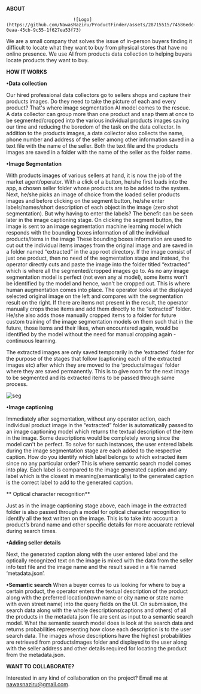 **ABOUT**

                 

                             ![Logo](https://github.com/NawasNaziru/ProductFinder/assets/28715515/74586edc-0eaa-45cb-9c55-1f627ea53f73)

We are a small company that solves the issue of in-person buyers finding it difficult to locate what they want to buy from physical stores that have no online presence. We use AI from products data collection to helping buyers locate products they want to buy.

**HOW IT WORKS**

 **•Data collection**

Our hired professional data collectors go to sellers shops and capture their products images. Do they need to take the picture of each and every product? That's where image segmentation AI model comes to the rescue. A data collector can group more than one product and snap them at once to be segmented/cropped into the various individual products images saving our time and reducing the boredom of the task on the data collector. In addition to the products images, a data collector also collects the name, phone number and address of the seller among other information saved in a text file with the name of the seller. Both the text file and the products images are saved in a folder with the name of the seller as the folder name.

 **•Image Segmentation**

With products images of various sellers at hand, it is now the job of the market agent/operator. With a click of a button, he/she first loads into the app, a chosen seller folder whose products are to be added to the system. Next, he/she picks an image of choice from the loaded seller products images and before clicking on the segment button, he/she enter labels/names/short description of each object in the image (zero shot segmentation). But why having to enter the labels? The benefit can be seen later in the image captioning stage. On clicking the segment button, the image is sent to an image segmentation machine learning model which responds with the bounding boxes information of all the individual products/items in the image These bounding boxes information are used to cut out the individual items images from the original image and are saved in a folder named “extracted” in the app root directory. If the image consist of just one product, then no need of the segmentation stage and instead, the operator directly cuts and paste the image into the folder titled “extracted” which is where all the segmented/cropped images go to. As no any  image segmentation model is perfect (not even any ai model), some items won't be identified by the model and hence, won't be cropped out. This is where human augmentation comes into place. The operator looks at the displayed selected original image on the left and compares with the segmentation result on the right. If there are items not present in the result, the operator manually crops those items and add them directly to the “extracted” folder. He/she also adds those manually cropped items to a folder for future custom training of the image segmentation models on them such that in the future, those items and their likes, when encountered again, would be identified by the model without the need for manual cropping again - continuous learning. 

The extracted images are only saved temporarily in the ‘extracted’ folder for the purpose of the stages that follow (captioning each of the extracted images etc) after which they are moved to the ‘productsImages’ folder where they are saved permanently. This is to give room for the next image to be segmented and its extracted items to be passed through same process.


![seg](https://github.com/NawasNaziru/ProductFinder/assets/28715515/3b3a8cb7-e685-4862-9824-2790363b08e5)

 **•Image captioning**

Immediately after segmentation, without any operator action, each individual product  image  in the “extracted” folder is automatically passed to an image captioning model which returns the textual description of the item in the image. Some descriptions would be completely wrong since the model can't be perfect. To solve for such instances, the user entered  labels  during the image segmentation stage are each added to the respective caption. How do you identify which label belongs to which extracted item since no any particular order? This is where semantic search model comes into play. Each label is compared to the image generated caption and any label which is the closest in meaning(semantically) to the generated caption is the correct label to add to the generated caption. 

** Optical character recognition**

Just as in the image captioning stage above, each image in the extracted folder is also passed through a model for optical character recognition to identify all the text written on the image. This is to take into account a product’s brand name and other specific details for more accuarate retrieval during search times.

 **•Adding seller details**

Next, the generated caption along with the user entered label and the optically recognized text on the image is mixed with the data from the seller info text file and the image name and the result saved in a file named ‘metadata.json’.

 **•Semantic search**
When a buyer comes to us looking for where to buy a certain product, the operator enters the textual description of the product along with the preferred location(town name or city name or state name with even street name) into the query fields on the UI. On submission, the search data along with the whole descriptions(captions and others) of all the products in the metadata.json file are sent as input to a semantic search model. What the semantic search model does is look at the search data and returns probabilities representing how close each description is to the user search data. The images whose descriptions have the highest probabilities are retrieved from productsImages folder and displayed to the user along with the seller address and other details required for locating the product from the metadata.json.

**WANT TO COLLABORATE?**

Interested in any kind of collaboration on the project? Email me at nawasnaziru@gmail.com.
